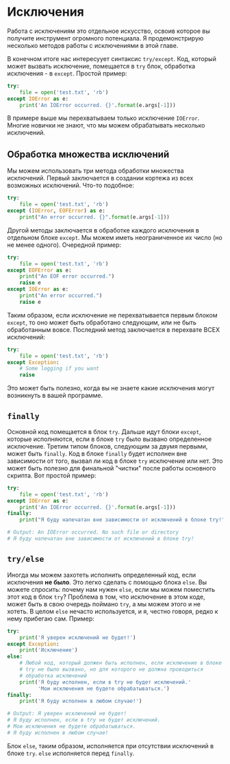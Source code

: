 # Исключения

Работа с исключениям это отдельное искусство, освоив которое вы получите
инструмент огромного потенциала. Я продемонстрирую несколько методов работы с
исключениями в этой главе.

В конечном итоге нас интересуует синтаксис `try/except`. Код, который может
вызвать исключение, помещается в `try` блок, обработка исключения - в
`except`. Простой пример:

```python
try:
    file = open('test.txt', 'rb')
except IOError as e:
    print('An IOError occurred. {}'.format(e.args[-1]))
```

В примере выше мы перехватываем только исключение `IOError`. Многие новички не
знают, что мы можем обрабатывать несколько исключений.

## Обработка множества исключений

Мы можем использовать три метода обработки множества исключений. Первый
заключается в создании кортежа из всех возможных исключений. Что-то подобное:

```python
try:
    file = open('test.txt', 'rb')
except (IOError, EOFError) as e:
    print("An error occurred. {}".format(e.args[-1]))
```

Другой методы заключается в обработке каждого исключения в отдельном блоке
`except`. Мы можем иметь неограниченное их число (но не менее одного).
Очередной пример:

```python
try:
    file = open('test.txt', 'rb')
except EOFError as e:
    print("An EOF error occurred.")
    raise e
except IOError as e:
    print("An error occurred.")
    raise e
```

Таким образом, если исключение не перехватывается первым блоком `except`, то
оно может быть обработано следующим, или не быть обработанным вовсе.
Последний метод заключается в перехвате ВСЕХ исключений:

```python
try:
    file = open('test.txt', 'rb')
except Exception:
    # Some logging if you want
    raise
```

Это может быть полезно, когда вы не знаете какие исключения могут возникнуть
в вашей программе.

## ``finally``

Основной код помещается в блок `try`. Дальше идут блоки `except`, которые
исполняются, если в блоке `try` было вызвано определенное исключение. Третим
типом блоков, следующим за двумя первыми, может быть `finally`. Код в блоке
`finally` будет исполнен вне зависимости от того, вызвал ли код в блоке
`try` исключение или нет. Это может быть полезно для финальной "чистки"
после работы основного скрипта. Вот простой пример:

```python
try:
    file = open('test.txt', 'rb')
except IOError as e:
    print('An IOError occurred. {}'.format(e.args[-1]))
finally:
    print("Я буду напечатан вне зависимости от исключений в блоке try!")

# Output: An IOError occurred. No such file or directory
# Я буду напечатан вне зависимости от исключений в блоке try!
```

## ``try/else``

Иногда мы можем захотеть исполнить определенный код, если исключения
**не было**. Это легко сделать с помощью блока `else`. Вы можете
спросить: почему нам нужен `else`, если мы можем поместить этот код в блок
`try`? Проблема в том, что исключение в этом коде, может быть в свою очередь
поймано `try`, а мы можем этого и не хотеть. В целом `else` нечасто
используется, и я, честно говоря, редко к нему прибегаю сам. Пример:

```python
try:
    print('Я уверен исключений не будет!')
except Exception:
    print('Исключение')
else:
    # Любой код, который должен быть исполнен, если исключение в блоке
    # try не было вызвано, но для которого не должна проводиться
    # обработка исключений
    print('Я буду исполнен, если в try не будет исключений.'
          'Мои исключения не будете обрабатываться.')
finally:
    print('Я буду исполнен в любом случае!')

# Output: Я уверен исключений не будет!
# Я буду исполнен, если в try не будет исключений.
# Мои исключения не будете обрабатываться.
# Я буду исполнен в любом случае!
```

Блок `else`, таким образом, исполняется при отсутствии исключений в блоке
`try`. `else` исполняется перед `finally`.
